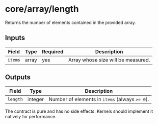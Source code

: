 # core/array/length

Returns the number of elements contained in the provided array.

## Inputs

| Field | Type | Required | Description |
| ----- | ---- | -------- | ----------- |
| `items` | array | yes | Array whose size will be measured. |

## Outputs

| Field | Type | Description |
| ----- | ---- | ----------- |
| `length` | integer | Number of elements in `items` (always `>= 0`). |

The contract is pure and has no side effects. Kernels should implement it natively for performance.
